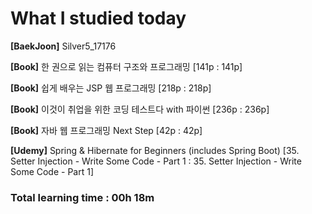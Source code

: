 <h1>What I studied today</h1>

<strong>[BaekJoon]</strong> Silver5_17176

<strong>[Book]</strong> 한 권으로 읽는 컴퓨터 구조와 프로그래밍 [141p : 141p]

<strong>[Book]</strong> 쉽게 배우는 JSP 웹 프로그래밍 [218p : 218p]

<strong>[Book]</strong> 이것이 취업을 위한 코딩 테스트다 with 파이썬 [236p : 236p]

<strong>[Book]</strong> 자바 웹 프로그래밍 Next Step [42p : 42p]

<strong>[Udemy]</strong> Spring & Hibernate for Beginners (includes Spring Boot) [35. Setter Injection - Write Some Code - Part 1 : 35. Setter Injection - Write Some Code - Part 1]

<h3>Total learning time : 00h 18m</h3>